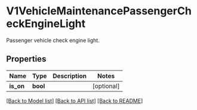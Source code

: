 # V1VehicleMaintenancePassengerCheckEngineLight

Passenger vehicle check engine light.
## Properties
Name | Type | Description | Notes
------------ | ------------- | ------------- | -------------
**is_on** | **bool** |  | [optional] 

[[Back to Model list]](../README.md#documentation-for-models) [[Back to API list]](../README.md#documentation-for-api-endpoints) [[Back to README]](../README.md)


